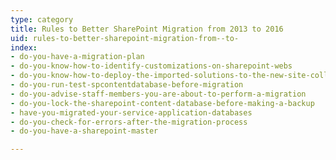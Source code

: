 ```yaml
---
type: category
title: Rules to Better SharePoint Migration from 2013 to 2016
uid: rules-to-better-sharepoint-migration-from--to-
index:
- do-you-have-a-migration-plan
- do-you-know-how-to-identify-customizations-on-sharepoint-webs
- do-you-know-how-to-deploy-the-imported-solutions-to-the-new-site-collection
- do-you-run-test-spcontentdatabase-before-migration
- do-you-advise-staff-members-you-are-about-to-perform-a-migration
- do-you-lock-the-sharepoint-content-database-before-making-a-backup
- have-you-migrated-your-service-application-databases
- do-you-check-for-errors-after-the-migration-process
- do-you-have-a-sharepoint-master

---
```




